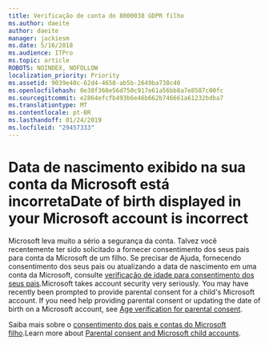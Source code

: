 ```yaml
---
title: Verificação de conta do 8000038 GDPR filho
ms.author: daeite
author: daeite
manager: jackiesm
ms.date: 5/16/2018
ms.audience: ITPro
ms.topic: article
ROBOTS: NOINDEX, NOFOLLOW
localization_priority: Priority
ms.assetid: 9039e40c-62d4-4658-ab5b-2649ba738c40
ms.openlocfilehash: 0e38f360e56d750c917e61a56bb8a7e8587c00fc
ms.sourcegitcommit: e2864efcfb493b6e46b662b746661a61232bdba7
ms.translationtype: MT
ms.contentlocale: pt-BR
ms.lasthandoff: 01/24/2019
ms.locfileid: "29457333"
---
```

# <a name="date-of-birth-displayed-in-your-microsoft-account-is-incorrect"></a><span data-ttu-id="73343-102">Data de nascimento exibido na sua conta da Microsoft está incorreta</span><span class="sxs-lookup"><span data-stu-id="73343-102">Date of birth displayed in your Microsoft account is incorrect</span></span>

<span data-ttu-id="73343-p101">Microsoft leva muito a sério a segurança da conta. Talvez você recentemente ter sido solicitado a fornecer consentimento dos seus pais para conta da Microsoft de um filho. Se precisar de Ajuda, fornecendo consentimento dos seus pais ou atualizando a data de nascimento em uma conta da Microsoft, consulte [verificação de idade para consentimento dos seus pais](https://go.microsoft.com/fwlink/p/?linkid=874364).</span><span class="sxs-lookup"><span data-stu-id="73343-p101">Microsoft takes account security very seriously. You may have recently been prompted to provide parental consent for a child's Microsoft account. If you need help providing parental consent or updating the date of birth on a Microsoft account, see [Age verification for parental consent](https://go.microsoft.com/fwlink/p/?linkid=874364).</span></span>
  
<span data-ttu-id="73343-106">Saiba mais sobre o [consentimento dos pais e contas do Microsoft filho](https://go.microsoft.com/fwlink/p/?linkid=874365).</span><span class="sxs-lookup"><span data-stu-id="73343-106">Learn more about [Parental consent and Microsoft child accounts](https://go.microsoft.com/fwlink/p/?linkid=874365).</span></span>
  

